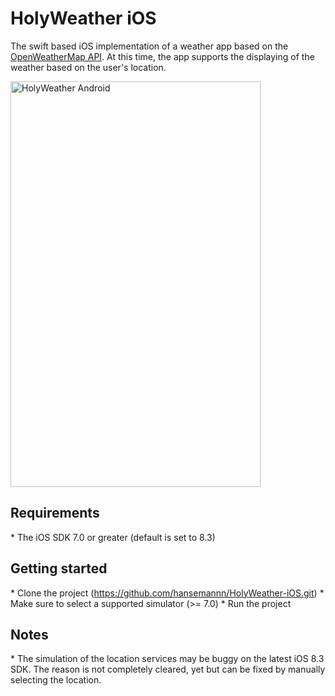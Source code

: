 <h1>HolyWeather iOS</h1>

The swift based iOS implementation of a weather app based on the <a href="http://openweathermap.org">OpenWeatherMap API</a>. At this time, the app supports the displaying of the weather based on the user's location.

<img src="http://abload.de/img/holyweather-iosfjs8z.png" width="400" height="649" alt="HolyWeather Android" />

<h2>Requirements</h2>
* The iOS SDK 7.0 or greater (default is set to 8.3)<br/>

<h2>Getting started</h2>
* Clone the project (<a href="https://github.com/hansemannn/HolyWeather-iOS.git">https://github.com/hansemannn/HolyWeather-iOS.git</a>)
* Make sure to select a supported simulator (>= 7.0)
* Run the project

<h2>Notes</h2>
* The simulation of the location services may be buggy on the latest iOS 8.3 SDK. The reason is not completely cleared, yet but can be fixed by manually selecting the location.